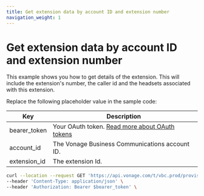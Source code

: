 ```yaml
---
title: Get extension data by account ID and extension number
navigation_weight: 1
---
```


# Get extension data by account ID and extension number

This example shows you how to get details of the extension. This will include the extension's number, the caller id and the headsets associated with this extension. 

Replace the following placeholder value in the sample code:

| Key | Description |
| --- | ----------- |
| bearer_token      | Your OAuth token. [Read more about OAuth tokens](/concepts/guides/create-an-access-token) |
| account_id        | The Vonage Business Communications account ID. |
| extension_id      | The extension Id. |

``` bash
curl --location --request GET 'https://api.vonage.com/t/vbc.prod/provisioning/v1/api/accounts/$account_id/extensions/$extension_id' \
--header 'Content-Type: application/json' \
--header 'Authorization: Bearer $bearer_token' \
```
